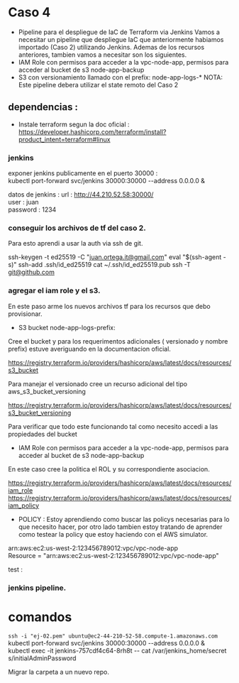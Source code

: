 # Caso 4  
- Pipeline para el despliegue de IaC de Terraform via Jenkins
Vamos a necesitar un pipeline que despliegue IaC que anteriormente habiamos importado (Caso 2) utilizando Jenkins. Ademas de los recursos anteriores, tambien vamos a necesitar son los siguientes.  
- IAM Role con permisos para acceder a la vpc-node-app, permisos para acceder al bucket de s3 node-app-backup
- S3 con versionamiento llamado con el prefix: node-app-logs-*
NOTA: Este pipeline debera utilizar el state remoto del Caso 2

## dependencias : 
- Instale terraform segun la doc oficial :  
<https://developer.hashicorp.com/terraform/install?product_intent=terraform#linux>  


### jenkins
exponer jenkins publicamente en el puerto 30000 :  
kubectl port-forward svc/jenkins 30000:30000 --address 0.0.0.0 &  

datos de jenkins : 
url : http://44.210.52.58:30000/  
user : juan  
password : 1234  

### conseguir los archivos de tf del caso 2.  

Para esto aprendi a usar la auth via ssh de git.  

ssh-keygen -t ed25519 -C "juan.ortega.it@gmail.com"
eval "$(ssh-agent -s)"
ssh-add .ssh/id_ed25519
cat ~/.ssh/id_ed25519.pub
ssh -T git@github.com

### agregar el iam role y el s3.  
En este paso arme los nuevos archivos tf para los recursos que debo provisionar.  

- S3 bucket node-app-logs-prefix:

Cree el bucket y para los requerimentos adicionales ( versionado y nombre prefix) estuve averiguando en la documentacion oficial.  

<https://registry.terraform.io/providers/hashicorp/aws/latest/docs/resources/s3_bucket>  

Para manejar el versionado cree un recurso adicional del tipo aws_s3_bucket_versioning  

<https://registry.terraform.io/providers/hashicorp/aws/latest/docs/resources/s3_bucket_versioning>  

Para verificar que todo este funcionando tal como necesito accedi a las propiedades del bucket

- IAM Role con permisos para acceder a la vpc-node-app, permisos para acceder al bucket de s3 node-app-backup


En este caso cree la politica el ROL y su correspondiente asociacion.

<https://registry.terraform.io/providers/hashicorp/aws/latest/docs/resources/iam_role>  
<https://registry.terraform.io/providers/hashicorp/aws/latest/docs/resources/iam_policy> 


- POLICY : Estoy aprendiendo como buscar las policys necesarias para lo que necesito hacer, por otro lado tambien estoy tratando de aprender como testear la policy que estoy haciendo con el AWS simulator.  

arn:aws:ec2:us-west-2:123456789012:vpc/vpc-node-app  
Resource = "arn:aws:ec2:us-west-2:123456789012:vpc/vpc-node-app"   



test :  




### jenkins pipeline.




# comandos

`ssh -i "ej-02.pem" ubuntu@ec2-44-210-52-58.compute-1.amazonaws.com`  
kubectl port-forward svc/jenkins 30000:30000 --address 0.0.0.0 &  
kubectl exec -it jenkins-757cdf4c64-8rh8t -- cat /var/jenkins_home/secret
s/initialAdminPassword  


Migrar la carpeta a un nuevo repo.